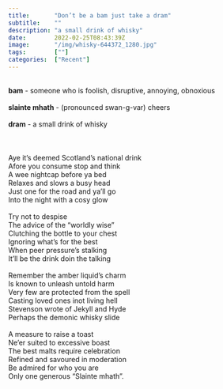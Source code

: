 ```yaml
---
title:       "Don’t be a bam just take a dram"
subtitle:    ""
description: "a small drink of whisky"
date:        2022-02-25T08:43:39Z
image:       "/img/whisky-644372_1280.jpg"
tags:        [""]
categories:  ["Recent"]
---
```

<br>**bam** - someone who is foolish, disruptive, annoying, obnoxious
<br>
<br>**slainte mhath** - (pronounced swan-g-var) cheers
<br>
<br>**dram** - a small drink of whisky
<br>
<br>
<br>
<br>Aye it’s deemed Scotland’s national drink
<br>Afore you consume stop and think
<br>A wee nightcap before ya bed
<br>Relaxes and slows a busy head
<br>Just one for the road and ya’ll go
<br>Into the night with a cosy glow
<br>
<br>Try not to despise
<br>The advice of the “worldly wise”
<br>Clutching the bottle to your chest
<br>Ignoring what’s for the best
<br>When peer pressure’s stalking
<br>It’ll be the drink doin the talking
<br>
<br>Remember the amber liquid’s charm
<br>Is known to unleash untold harm
<br>Very few are protected from the spell
<br>Casting loved ones inot living hell
<br>Stevenson wrote of Jekyll and Hyde
<br>Perhaps the demonic whisky slide
<br>
<br>A measure to raise a toast
<br>Ne’er suited to excessive boast
<br>The best malts require celebration
<br>Refined and savoured in moderation
<br>Be admired for who you are
<br>Only one generous “Slainte mhath”.